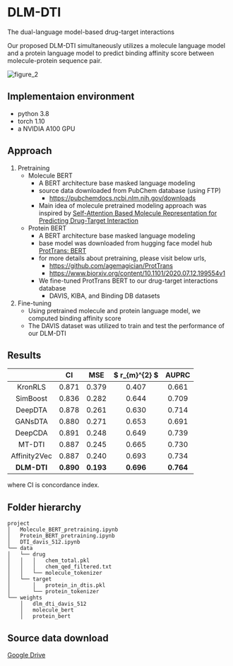 # DLM-DTI

The dual-language model-based drug-target interactions

Our proposed DLM-DTI simultaneously utilizes a molecule language model and a protein language model to predict binding affinity score between molecule-protein sequence pair.


![figure_2](https://user-images.githubusercontent.com/37280722/175483490-30386864-03d3-40e7-b5a1-7818dd8420d5.jpeg)


## Implementaion environment

- python 3.8
- torch 1.10
- a NVIDIA A100 GPU


## Approach

1. Pretraining
    - Molecule BERT
        - A BERT architecture base masked language modeling
        - source data downloaded from PubChem database (using FTP)
            - https://pubchemdocs.ncbi.nlm.nih.gov/downloads
        - Main idea of molecule pretrained modeling approach was inspired by [Self-Attention Based Molecule Representation for Predicting Drug-Target Interaction](http://proceedings.mlr.press/v106/shin19a/shin19a.pdf)
    - Protein BERT
        - A BERT architecture base masked language modeling
        - base model was downloaded from hugging face model hub [ProtTrans: BERT](https://huggingface.co/Rostlab/prot_bert)
        - for more details about pretraining, please visit below urls,
            - https://github.com/agemagician/ProtTrans
            - https://www.biorxiv.org/content/10.1101/2020.07.12.199554v1
        - We fine-tuned ProtTrans BERT to our drug-target interactions database
            - DAVIS, KIBA, and Binding DB datasets
2. Fine-tuning
    - Using pretrained molecule and protein language model, we computed binding affinity score
    - The DAVIS dataset was utilized to train and test the performance of our DLM-DTI



## Results

|              |    CI     |    MSE    | $ r_{m}^{2} $ |   AUPRC   |
| :----------: | :-------: | :-------: | :-----------: | :-------: |
|   KronRLS    |   0.871   |   0.379   |     0.407     |   0.661   |
|   SimBoost   |   0.836   |   0.282   |     0.644     |   0.709   |
|   DeepDTA    |   0.878   |   0.261   |     0.630     |   0.714   |
|   GANsDTA    |   0.880   |   0.271   |     0.653     |   0.691   |
|   DeepCDA    |   0.891   |   0.248   |     0.649     |   0.739   |
|    MT-DTI    |   0.887   |   0.245   |     0.665     |   0.730   |
| Affinity2Vec |   0.887   |   0.240   |     0.693     |   0.734   |
| **DLM-DTI**  | **0.890** | **0.193** |   **0.696**   | **0.764** |

where CI is concordance index.


## Folder hierarchy

```
project
│   Molecule_BERT_pretraining.ipynb
│   Protein_BERT_pretraining.ipynb
│   DTI_davis_512.ipynb
└── data
│   └── drug
│   │   │   chem_total.pkl
│   │   │   chem_qed_filtered.txt
│   │   └── molecule_tokenizer
│   └── target
│       │   protein_in_dtis.pkl
│       └── protein_tokenizer
└── weights
    │   dlm_dti_davis_512
    │   molecule_bert
    │   protein_bert
```


## Source data download

[Google Drive](https://drive.google.com/drive/folders/1uSonFluSPDa6WleCO8PBbEf9d-Mhn1L5?usp=sharing)
